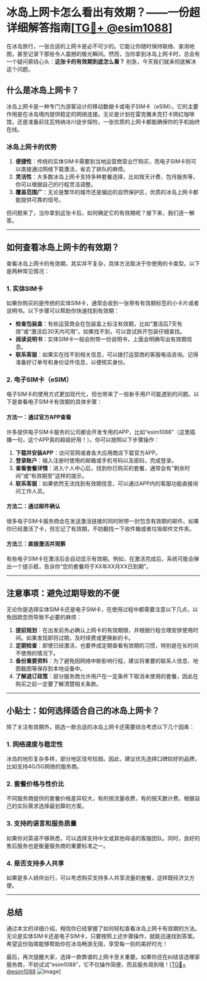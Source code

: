 # 冰岛上网卡怎么看出有效期？——一份超详细解答指南[[TG💪+ @esim1088](https://t.me/s/esim1088)]

在冰岛旅行，一张合适的上网卡是必不可少的。它能让你随时保持联络、查询地图，甚至记录下那些令人震撼的极光瞬间。然而，当你拿到冰岛上网卡时，总会有一个疑问萦绕心头：**这张卡的有效期到底怎么看？** 别急，今天我们就来彻底解决这个问题。

## 什么是冰岛上网卡？

冰岛上网卡是一种专门为游客设计的移动数据卡或电子SIM卡（eSIM）。它的主要作用是在冰岛境内提供稳定的网络连接。无论是计划在雷克雅未克打卡网红咖啡馆，还是准备前往瓦特纳冰川徒步探险，一张优质的上网卡都能确保你的手机始终在线。

### 冰岛上网卡的优势

1. **便捷性**：传统的实体SIM卡需要到当地运营商营业厅购买，而电子SIM卡则可以直接通过网络下载激活，省去了排队的麻烦。
2. **灵活性**：大多数冰岛上网卡支持多种套餐选择，比如按天计费、包月服务等，你可以根据自己的行程灵活调整。
3. **覆盖范围广**：无论是繁华的城市还是偏远的自然保护区，优质的冰岛上网卡都能提供可靠的信号。

但问题来了，当你拿到这张卡后，如何确定它的有效期呢？接下来，我们逐一解答。

---

## 如何查看冰岛上网卡的有效期？

查看冰岛上网卡的有效期，其实并不复杂，具体方法取决于你使用的卡类型。以下是两种常见情况：

### 1. 实体SIM卡

如果你购买的是传统的实体SIM卡，通常会收到一张带有有效期标签的小卡片或者说明书。以下步骤可以帮助你快速找到有效期：

- **检查包装盒**：有些运营商会在包装盒上标注有效期，比如“激活后7天有效”或“激活后30天内可用”。如果找不到，可以尝试拆开包装仔细查找。
- **阅读说明书**：实体SIM卡一般会附带一份说明书，上面会明确写出有效期信息。
- **联系客服**：如果实在找不到相关信息，可以拨打运营商的客服电话咨询。记得准备好订单号和身份证件信息，以便核实身份。

### 2. 电子SIM卡（eSIM）

电子SIM卡的使用方式更加现代化，但也带来了一些新手用户可能遇到的问题。以下是查看电子SIM卡有效期的具体步骤：

#### 方法一：通过官方APP查看
许多提供电子SIM卡服务的公司都会开发专用的APP，比如“esim1088”（这里插播一句，这个APP真的超级好用！）。你可以按照以下步骤操作：

1. **下载并安装APP**：访问官网或者各大应用商店下载官方APP。
2. **登录账户**：输入注册时使用的邮箱或手机号码以及密码，完成登录。
3. **查看套餐详情**：进入个人中心后，找到你已购买的套餐，通常会有“剩余时间”或“有效期至”这样的提示。
4. **联系客服**：如果依然无法找到有效期信息，可以通过APP内的客服功能直接询问工作人员。

#### 方法二：通过邮件确认
很多电子SIM卡服务商会在发送激活链接的同时附带一封包含有效期的邮件。如果你已经激活了卡，但忘记了有效期，不妨翻找一下收件箱或者垃圾邮件文件夹。

#### 方法三：直接激活并观察
有些电子SIM卡在激活后会自动显示有效期。例如，在激活完成后，系统可能会弹出一个提示框，告诉你“您的套餐将于XX年XX月XX日到期”。

---

## 注意事项：避免过期导致的不便

无论你是选择实体SIM卡还是电子SIM卡，在使用过程中都需要注意以下几点，以免因疏忽而导致不必要的麻烦：

1. **提前规划**：在出发前务必确认上网卡的有效期限，并根据行程合理安排使用时间。如果发现即将过期，及时续费或更换新的卡。
2. **定期检查**：即使已经激活，也要养成定期查看有效期的习惯，特别是在长时间不使用的情况下。
3. **备份重要资料**：为了避免因网络中断影响行程，建议将重要的联系人信息、地图截图等保存到本地设备中。
4. **了解退订政策**：部分服务商允许用户在一定条件下取消未使用的套餐，因此在购买之前一定要了解清楚相关条款。

---

## 小贴士：如何选择适合自己的冰岛上网卡？

除了关注有效期外，挑选一款合适的冰岛上网卡还需要综合考虑以下几个因素：

### 1. 网络速度与稳定性
冰岛的地形复杂多样，部分地区信号较弱。因此，建议优先选择口碑较好的品牌，比如支持4G/5G网络的服务商。

### 2. 套餐价格与性价比
不同服务商提供的套餐价格差异较大，有的按流量收费，有的按天数计费。根据自己的实际需求选择最划算的方案。

### 3. 支持的语言和服务质量
如果你对英语不够熟悉，可以选择支持中文或其他母语的客服团队。同时，良好的售后服务也是衡量服务商的重要标准之一。

### 4. 是否支持多人共享
如果是多人结伴出行，可以考虑购买支持多人共享流量的套餐，这样既经济又方便。

---

## 总结

通过本文的详细介绍，相信你已经掌握了如何轻松查看冰岛上网卡有效期的方法。无论是实体SIM卡还是电子SIM卡，只要按照上述步骤操作，就能迅速找到答案。希望这份指南能够帮助你在冰岛畅游无阻，享受每一刻的美好时光！

最后，再次提醒大家，选择一款靠谱的上网卡至关重要。如果你还在纠结该选哪家服务商，不妨试试“esim1088”，它不仅操作简便，而且服务周到哦！[[TG💪+ @esim1088](https://t.me/s/esim1088) ![Image](https://i.postimg.cc/4NQfJmqS/Snipaste-2025-05-13-00-14-12.png)]